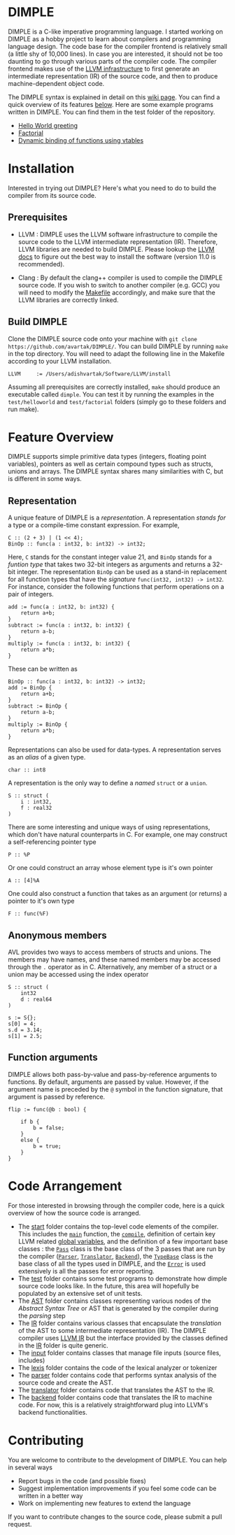 # DIMPLE

DIMPLE is a C-like imperative programming language. I started working on DIMPLE as a hobby project to learn about compilers and programming language design. The code base for the compiler frontend is relatively small (a little shy of 10,000 lines). In case you are interested, it should not be too daunting to go through various parts of the compiler code. The compiler frontend makes use of the [LLVM infrastructure](https://llvm.org/) to first generate an intermediate representation (IR) of the source code, and then to produce machine-dependent object code. 

The DIMPLE syntax is explained in detail on this [wiki page](https://github.com/avartak/DIMPLE/wiki). You can find a quick overview of its features [below](https://github.com/avartak/DIMPLE/blob/main/README.md#feature-overview). Here are some example programs written in DIMPLE. You can find them in the test folder of the repository.

* [Hello World greeting](https://github.com/avartak/DIMPLE/blob/main/test/helloworld/helloworld.dmp)
* [Factorial](https://github.com/avartak/DIMPLE/blob/main/test/factorial/factorial.dmp)
* [Dynamic binding of functions using vtables](https://github.com/avartak/DIMPLE/blob/main/test/vtable/polymorph.dmp) 

# Installation

Interested in trying out DIMPLE? Here's what you need to do to build the compiler from its source code. 

## Prerequisites

* LLVM : DIMPLE uses the LLVM software infrastructure to compile the source code to the LLVM intermediate representation (IR). Therefore, LLVM libraries are needed to build DIMPLE. Please lookup the [LLVM docs](https://llvm.org/docs/CMake.html) to figure out the best way to install the software (version 11.0 is recommended). 

* Clang : By default the clang++ compiler is used to compile the DIMPLE source code. If you wish to switch to another compiler (e.g. GCC)
 you will need to modify the [Makefile](https://github.com/avartak/DIMPLE/blob/main/Makefile) accordingly, and make sure that the LLVM libraries are correctly linked. 

## Build DIMPLE

Clone the DIMPLE source code onto your machine with `git clone https://github.com/avartak/DIMPLE/`. You can build DIMPLE by running `make` in the top directory. You will need to adapt the following line in the Makefile according to your LLVM installation. 

```
LLVM     := /Users/adishvartak/Software/LLVM/install
```

Assuming all prerequisites are correctly installed, `make` should produce an executable called `dimple`. You can test it by running the examples in the `test/helloworld` and `test/factorial` folders (simply go to these folders and run make). 

# Feature Overview

DIMPLE supports simple primitive data types (integers, floating point variables), pointers as well as certain compound types such as structs, unions and arrays. The DIMPLE syntax shares many similarities with C, but is different in some ways. 

## Representation

A unique feature of DIMPLE is a _representation_. A representation _stands for_ a type or a compile-time constant expression. For example,

```
C :: (2 + 3) | (1 << 4);
BinOp :: func(a : int32, b: int32) -> int32;
```

Here, ```C``` stands for the constant integer value 21, and ```BinOp``` stands for a _funtion type_ that takes two 32-bit integers as arguments and returns a 32-bit integer. The representation ```BinOp``` can be used as a stand-in replacement for all function types that have the _signature_ ```func(int32, int32) -> int32```. For instance, consider the following functions that perform operations on a pair of integers. 

```
add := func(a : int32, b: int32) {
    return a+b;
}
subtract := func(a : int32, b: int32) {
    return a-b;
}
multiply := func(a : int32, b: int32) {
    return a*b;
}
```

These can be written as

```
BinOp :: func(a : int32, b: int32) -> int32;
add := BinOp {
    return a+b;
}
subtract := BinOp {
    return a-b;
}
multiply := BinOp {
    return a*b;
}
```

Representations can also be used for data-types. A representation serves as an _alias_ of a given type. 

```
char :: int8
```

A representation is the only way to define a _named_ ```struct``` or a ```union```. 

```
S :: struct (
    i : int32,
    f : real32
)
```

There are some interesting and unique ways of using representations, which don't have natural counterparts in C. For example, one may construct a self-referencing pointer type

```
P :: %P
```

Or one could construct an array whose element type is it's own pointer

```
A :: [4]%A
```

One could also construct a function that takes as an argument (or returns) a pointer to it's own type

```
F :: func(%F)
```

## Anonymous members 

AVL provides two ways to access members of structs and unions. The members may have names, and these named members may be accessed through the ```.``` operator as in C. Alternatively, any member of a struct or a union may be accessed using the index operator 

```
S :: struct (
    int32
    d : real64
)

s := S{};
s[0] = 4;
s.d = 3.14;
s[1] = 2.5;
```

## Function arguments
DIMPLE allows both pass-by-value and pass-by-reference arguments to functions. By default, arguments are passed by value. However, if the argument name is preceded by the `@` symbol in the function signature, that argument is passed by reference. 

```
flip := func(@b : bool) {

    if b {
        b = false;
    }
    else {
        b = true;
    }
}
```


# Code Arrangement

For those interested in browsing through the compiler code, here is a quick overview of how the source code is arranged. 
* The [start](https://github.com/avartak/DIMPLE/tree/main/start) folder contains the top-level code elements of the compiler. This includes the [`main`](https://github.com/avartak/DIMPLE/blob/main/start/src/Main.cc) function, the [`compile`](https://github.com/avartak/DIMPLE/blob/main/start/src/Compile.cc), definition of certain key LLVM related [global variables](https://github.com/avartak/DIMPLE/blob/main/start/src/Globals.cc), and the definition of a few important base classes : the [`Pass`](https://github.com/avartak/DIMPLE/blob/main/start/include/Pass.h) class is the base class of the 3 passes that are run by the compiler ([`Parser`](https://github.com/avartak/DIMPLE/blob/main/parser/include/Parser.h), [`Translator`](https://github.com/avartak/DIMPLE/blob/main/translator/include/Translator.h), [`Backend`](https://github.com/avartak/DIMPLE/blob/main/backend/include/Backend.h)), the [`TypeBase`](https://github.com/avartak/DIMPLE/blob/main/start/include/TypeBase.h) class is the base class of all the types used in DIMPLE, and the [`Error`](https://github.com/avartak/DIMPLE/blob/main/start/include/Error.h) is used extensively is all the passes for error reporting.   
* The [test](https://github.com/avartak/DIMPLE/tree/main/test) folder contains some test programs to demonstrate how dimple source code looks like. In the future, this area will hopefully be populated by an extensive set of unit tests.
* The [AST](https://github.com/avartak/DIMPLE/tree/main/AST) folder contains classes representing various nodes of the _Abstract Syntax Tree_ or AST that is generated by the compiler during the _parsing_ step
* The [IR](https://github.com/avartak/DIMPLE/tree/main/IR) folder contains various classes that encapsulate the _translation_ of the AST to some intermediate representation (IR). The DIMPLE compiler uses [LLVM IR](https://llvm.org/docs/LangRef.html) but the interface provided by the classes defined in the [IR](https://github.com/avartak/DIMPLE/tree/main/IR) folder is quite generic.
* The [input](https://github.com/avartak/DIMPLE/tree/main/input) folder contains classes that manage file inputs (source files, includes)
* The [lexis](https://github.com/avartak/DIMPLE/tree/main/lexis) folder contains the code of the lexical analyzer or tokenizer
* The [parser](https://github.com/avartak/DIMPLE/tree/main/parser) folder contains code that performs syntax analysis of the source code and create the AST.
* The [translator](https://github.com/avartak/DIMPLE/tree/main/translator) folder contains code that translates the AST to the IR. 
* The [backend](https://github.com/avartak/DIMPLE/tree/main/backend) folder contains code that translates the IR to machine code. For now, this is a relatively straightforward plug into LLVM's backend functionalities. 

# Contributing

You are welcome to contribute to the development of DIMPLE. You can help in several ways
* Report bugs in the code (and possible fixes)
* Suggest implementation improvements if you feel some code can be written in a better way
* Work on implementing new features to extend the language

If you want to contribute changes to the source code, please submit a pull request. 
